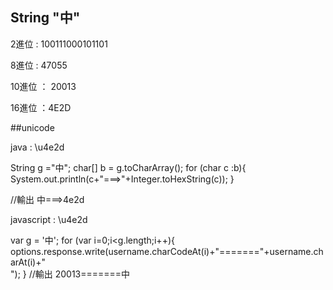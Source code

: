 ## String "中"

2進位   : 100111000101101

8進位   : 47055

10進位 ： 20013

16進位  ：4E2D

##unicode

java  : \u4e2d

String g ="中";
char[] b = g.toCharArray();
for (char c :b){
    System.out.println(c+"===>"+Integer.toHexString(c));
}

//輸出    中===>4e2d



javascript  : \u4e2d

var g = '中';
for (var i=0;i<g.length;i++){
	options.response.write(username.charCodeAt(i)+"======="+username.charAt(i)+"<br>");
}
//輸出    20013=======中
